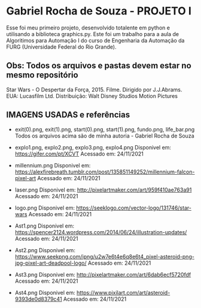 
# Gabriel Rocha de Souza - PROJETO I

Esse foi meu primeiro projeto, desenvolvido totalente em python e utilisando a biblioteca graphics.py. Este foi um trabalho para a aula de Algoritimos para Automação I do curso de Engenharia da Automação da FURG (Universidade Federal do Rio Grande).  

Obs: Todos os arquivos e pastas devem estar no mesmo repositório
-------------------------------------------------------------------------

Star Wars - O Despertar da Força, 2015. Filme. Dirigido por J.J.Abrams. 
EUA: Lucasfilm Ltd. Distribuição: Walt Disney Studios Motion Pictures

IMAGENS USADAS e referências
--------------------------------------------------------------------------

- exit(0).png, exit(1).png, start(0).png, start(1).png, fundo.png, life_bar.png
Todos os arquivos acima são de minha autoria - Gabriel Rocha de Souza 

- explo1.png, explo2.png, explo3.png, explo4.png
Disponivel em: https://gifer.com/pt/XCVT
Acessado em: 24/11/2021

- millennium.png
Disponivel em: https://alexfirebreath.tumblr.com/post/135851149252/millennium-falcon-pixel-art
Acessado em: 24/11/2021

- laser.png
Disponivel em: http://pixelartmaker.com/art/959f410ae763a91
Acessado em: 24/11/2021

- logo.png
Disponivel em: https://seeklogo.com/vector-logo/131746/star-wars
Acessado em: 24/11/2021

- Ast1.png
Disponivel em: https://spencer2124.wordpress.com/2014/06/24/illustration-updates/
Acessado em: 24/11/2021

- Ast2.png
Disponivel em: https://www.seekpng.com/ipng/u2w7e6t4e6q8e6t4_pixel-asteroid-png-jpg-pixel-art-deadpool-logo/
Acessado em: 24/11/2021

- Ast3.png
Disponivel em: http://pixelartmaker.com/art/6dab6ecf5720fdf
Acessado em: 24/11/2021

- Ast4.png
Disponivel em: https://www.pixilart.com/art/asteroid-9393de0d8379c41
Acessado em: 24/11/2021

